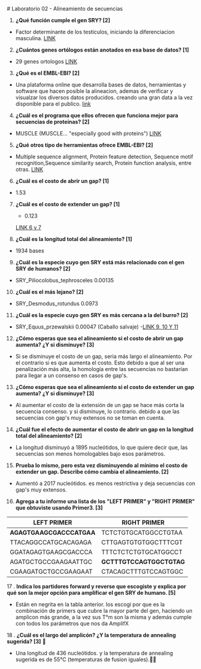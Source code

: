 ﻿﻿﻿# Laboratorio 02 - Alineamiento de secuencias 1. **¿Qué función cumple el gen SRY? [2]**  - Factor determinante de los testiculos, iniciando la diferenciacion masculina. [LINK](https://www.ncbi.nlm.nih.gov/gene/6736)2. **¿Cuántos genes ortólogos están anotados en esa base de datos? [1]**  - 29 genes ortologos [LINK](https://www.ncbi.nlm.nih.gov/gene/?Term=ortholog_gene_6736[group])3. **¿Qué es el EMBL-EBI? [2]**  - Una plataforma online que desarrolla bases de datos, herramientas y software que hacen posible la alineacion, ademas de verificar y visualzar los diversos datos producidos. creando una gran data a la vez disponible para el publico.  [link](https://www.ebi.ac.uk/about/our-impact)4. **¿Cuál es el programa que ellos ofrecen que funciona mejor para secuencias de proteínas? [2]**  - MUSCLE (MUSCLE... "especially good with proteins")  [LINK](https://www.ebi.ac.uk/Tools/msa/)5. **¿Qué otros tipo de herramientas ofrece EMBL-EBI? [2]**  - Multiple sequence alignment, Protein feature detection, Sequence motif recognition,Sequence similarity search, Protein function analysis, entre otras.  [LINK](https://www.ebi.ac.uk/services)6. **¿Cuál es el costo de abrir un gap? [1]**  - 1.537. **¿Cuál es el costo de extender un gap? [1]**   - 0.123   [LINK 6 y 7](https://www.ebi.ac.uk/Tools/msa/mafft/)8. **¿Cuál es la longitud total del alineamiento? [1]**  - 1934 bases9. **¿Cuál es la especie cuyo gen SRY está más relacionado con el gen SRY de humanos? [2]**  - SRY_Piliocolobus_tephrosceles 0.0013510. **¿Cuál es el más lejano? [2]**  - SRY_Desmodus_rotundus 0.097311. **¿Cuál es la especie cuyo gen SRY es más cercana a la del burro? [2]**  - SRY_Equus_przewalskii 0.00047 (Caballo salvaje)  -[LINK 9, 10 Y 11](https://www.ebi.ac.uk/Tools/services/web/toolresult.ebi?jobId=mafft-I20180810-171043-0177-8926314-p2m&analysis=phylotree)12. **¿Cómo esperas que sea el alineamiento si el costo de abrir un gap aumenta? ¿Y si disminuye? [3]**  - Si se disminuye el costo de un gap, seria más largo el alineamiento. Por el contrario si es que aumenta el costo. Esto debido a que al ser una penalización más alta, la homología entre las secuencias no bastarían para llegar a un consenso en casos de gap's.13. **¿Cómo esperas que sea el alineamiento si el costo de extender un gap aumenta? ¿Y si disminuye? [3]**  - Al aumentar el costo de la extensión de un gap se hace más corta la secuencia consenso. y si disminuye, lo contrario. debido a que las secuencias con gap's muy extensos no se toman en cuenta.14. **¿Cuál fue el efecto de aumentar el costo de abrir un gap en la longitud total del alineamiento? [2]**  -  La longitud disminuyó a 1895 nucleótidos, lo que quiere decir que, las secuencias son menos homologables bajo esos parámetros.15. **Prueba lo mismo, pero esta vez disminuyendo al mínimo el costo de extender un gap. Describe cómo cambia el alineamiento. [2]**  - Aumentó a 2017 nucleótidos. es menos restrictiva y deja secuencias con gap's muy extensos. 16. **Agrega a tu informe una lista de los "LEFT PRIMER" y "RIGHT PRIMER" que obtuviste usando Primer3. [3]**| LEFT PRIMER   | RIGHT PRIMER    || ------------- | ------------- || __AGAGTGAAGCGACCCATGAA__ | TCTCTGTGCATGGCCTGTAA|| TTACAGGCCATGCACAGAGA  | CTTGAGTGTGTGGCTTTCGT || GGATAGAGTGAAGCGACCCA | TTTCTCTCTGTGCATGGCCT || AGATGCTGCCGAAGAATTGC| **GCTTTGTCCAGTGGCTGTAG** || CGAAGATGCTGCCGAAGAAT | CTACAGCTTTGTCCAGTGGC |17 . **Indica los partidores forward y reverse que escogiste y explica por qué son la mejor opción para amplificar el gen SRY de humano. [5]**  - Están en negrita en la tabla anterior. los escogí por que es la combinación de primers que cubre la mayor parte del gen, haciendo un amplicon más grande, a la vez sus T°m son la misma y además cumple con todos los parámetros que nos da AmplifX18 . **¿Cuál es el largo del amplicón? ¿Y la temperatura de annealing sugerida? [3]**   - Una longitud de 436 nucleótidos.   y la temperatura de annealing sugerida es de 55°C (temperaturas de fusion iguales).